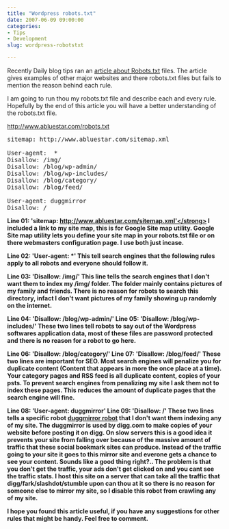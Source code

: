 ```yaml
---
title: "Wordpress robots.txt"
date: 2007-06-09 09:00:00
categories:
- Tips
- Development
slug: wordpress-robotstxt

---
```


Recently Daily blog tips ran an <a href="http://www.dailyblogtips.com/collection-of-robotstxt-files/">article about Robots.txt</a> files. The article gives examples of other major websites and there robots.txt files but fails to mention the reason behind each rule.

I am going to run thou my robots.txt file and describe each and every rule.
Hopefully by the end of this article you will have a better understanding of the robots.txt file.

<a href="http://www.abluestar.com/robots.txt">http://www.abluestar.com/robots.txt</a>
<pre>
sitemap: http://www.abluestar.com/sitemap.xml

User-agent:  *
Disallow: /img/
Disallow: /blog/wp-admin/
Disallow: /blog/wp-includes/
Disallow: /blog/category/
Disallow: /blog/feed/

User-agent: duggmirror
Disallow: /</pre>
<strong>Line 01: 'sitemap: http://www.abluestar.com/sitemap.xml'</strong>
I included a link to my site map, this is for Google Site map utility. Google Site map utility lets you define your site map in your robots.tst file or on there webmasters configuration page. I use both just incase.

<strong>Line 02: 'User-agent:  *'</strong>
This tell search engines that the following rules apply to all robots and everyone should follow it.

<strong> Line 03: 'Disallow: /img/'</strong>
This line tells the search engines that I don't want them to index my /img/ folder. The folder mainly contains pictures of my family and friends. There is no reason for robots to search this directory, infact I don't want pictures of my family showing up randomly on the internet.

<strong>Line 04: 'Disallow: /blog/wp-admin/'
Line 05: 'Disallow: /blog/wp-includes/'</strong>
These two lines tell robots to say out of the Wordpress softwares application data, most of these files are password protected and there is no reason for a robot to go here.

<strong>Line 06: 'Disallow: /blog/category/'
Line 07: 'Disallow: /blog/feed/'</strong>
These two lines are important for SEO. Most search engines will penalize you for duplicate content (Content that appears in more the once place at a time). Your category pages and RSS feed is all duplicate content, copies of your psts. To prevent search engines from penalizing my site I ask them not to index these pages. This reduces the amount of duplicate pages that the search engine will fine.

<strong>Line 08: 'User-agent: duggmirror'
Line 09: 'Disallow: /'</strong>
These two lines tells a specific robot <a href="http://www.duggmirror.com/">duggmirror robot</a> that I don't want them indexing any of my site. The duggmirror is used by digg.com to make copies of your website before posting it on digg. On slow servers this is a good idea it prevents your site from falling over because of the massive amount of traffic that these social bookmark sites can produce. Instead of the traffic going to your site it goes to this mirror site and everone gets a chance to see your content. Sounds like a good thing right?.. The problem is that you don't get the traffic, your ads don't get clicked on and you cant see the traffic stats. I host this site on a server that can take all the traffic that digg/fark/slashdot/stumble upon can thou at it so there is no reason for someone else to mirror my site, so I disable this robot from crawling any of my site.

I hope you found this article useful, if you have any suggestions for other rules that might be handy.
Feel free to comment.
